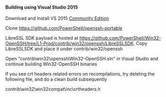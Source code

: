#### Building using Visual Studio 2015

Download and Install VS 2015 [Community Edition](https://www.visualstudio.com/en-us/products/visual-studio-community-vs.aspx)  

Clone https://github.com/PowerShell/openssh-portable

LibreSSL SDK payload is hosted at https://github.com/PowerShell/Win32-OpenSSH/tree/L1-Prod/contrib/win32/openssh/LibreSSLSDK. Copy LibreSSLSDK and place it under contrib/win32/openssh

Open "contrib\win32\openssh\Win32-OpenSSH.sln" in Visual Studio and continue building Win32-OpenSSH binaries

If you see crt headers related errors on recompilations, try deleting the following file, and do a clean build subsequently

contrib\win32\win32compat\inc\crtheaders.h
